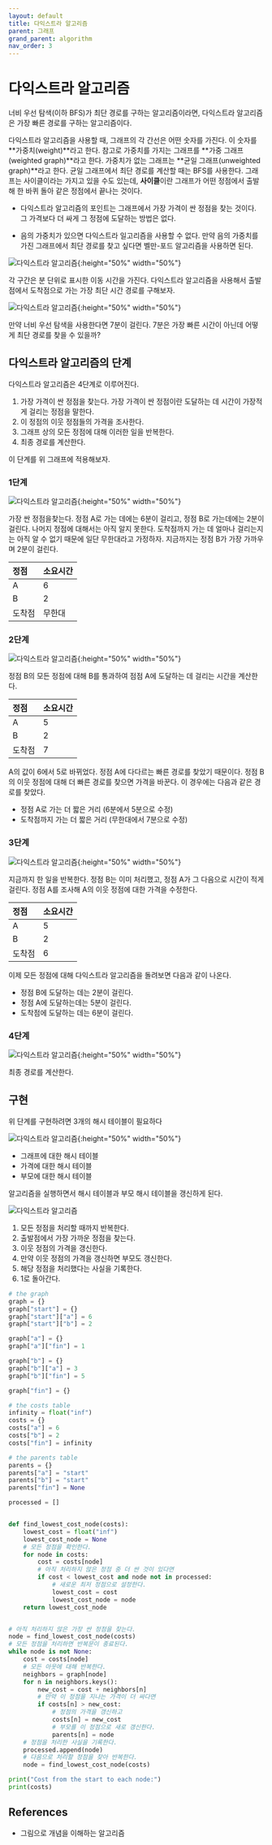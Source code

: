 ```yaml
---
layout: default
title: 다익스트라 알고리즘
parent: 그래프
grand_parent: algorithm
nav_order: 3
---
```


# 다익스트라 알고리즘

너비 우선 탐색(이하 BFS)가 최단 경로를 구하는 알고리즘이라면, 다익스트라 알고리즘은 가장 빠른 경로를 구하는 알고리즘이다.

다익스트라 알고리즘을 사용할 때, 그래프의 각 간선은 어떤 숫자를 가진다. 이 숫자를 **가중치(weight)**라고 한다. 참고로 가중치를 가지는 그래프를 **가중 그래프(weighted graph)**라고 한다. 가중치가 없는 그래프는 **균일 그래프(unweighted graph)**라고 한다. 균일 그래프에서 최단 경로를 계산할 때는 BFS를 사용한다. 그래프는 사이클이라는 가지고 있을 수도 있는데, **사이클**이란 그래프가 어떤 정점에서 출발해 한 바퀴 돌아 같은 정점에서 끝나는 것이다.

* 다익스트라 알고리즘의 포인트는 그래프에서 가장 가격이 싼 정점을 찾는 것이다. 그 가격보다 더 싸게 그 정점에 도달하는 방법은 없다.

* 음의 가중치가 있으면 다익스트라 일고리즘을 사용할 수 없다. 만약 음의 가중치를 가진 그래프에서 최단 경로를 찾고 싶다면 벨만-포드 알고리즘을 사용하면 된다.

![다익스트라 알고리즘]({{site.url}}/TIL/assets/images/algorithm/dijkstra/dijkstra_1.png){:height="50%" width="50%"}

각 구간은 분 단위로 표시한 이동 시간을 가진다. 다익스트라 알고리즘을 사용해서 출발점에서 도착점으로 가는 가장 최단 시간 경로를 구해보자.

![다익스트라 알고리즘]({{site.url}}/TIL/assets/images/algorithm/dijkstra/dijkstra_2.png){:height="50%" width="50%"}

만약 너비 우선 탐색을 사용한다면 7분이 걸린다. 7분은 가장 빠른 시간이 아닌데 어떻게 최단 경로를 찾을 수 있을까?

## 다익스트라 알고리즘의 단계

다익스트라 알고리즘은 4단계로 이루어진다.

1. 가장 가격이 싼 정점을 찾는다. 가장 가격이 싼 정점이란 도달하는 데 시간이 가장적게 걸리는 정점을 말한다.
2. 이 정점의 이웃 정점들의 가격을 조사한다.
3. 그래프 상의 모든 정점에 대해 이러한 일을 반복한다.
4. 최종 경로를 계산한다.

이 단계를 위 그래프에 적용해보자.

### 1단계

![다익스트라 알고리즘]({{site.url}}/TIL/assets/images/algorithm/dijkstra/dijkstra_3.png){:height="50%" width="50%"}

가장 싼 정점을찾는다. 정점 A로 가는 데에는 6분이 걸리고, 정점 B로 가는데에는 2분이 걸린다. 나머지 정점에 대해서는 아직 알지 못한다. 도착점까지 가는 데 얼마나 걸리는지는 아직 알 수 없기 때문에 일단 무한대라고 가정하자. 지금까지는 정점 B가 가장 가까우며 2분이 걸린다.

| 정점 | 소요시간 |
| :--- | :--- |
| A | 6 |
| B | 2 |
| 도착점 | 무한대 |

### 2단계

![다익스트라 알고리즘]({{site.url}}/TIL/assets/images/algorithm/dijkstra/dijkstra_4.png){:height="50%" width="50%"}

정점 B의 모든 정점에 대해 B를 통과하여 점점 A에 도달하는 데 걸리는 시간을 계산한다.

| 정점 | 소요시간 |
| :--- | :--- |
| A | 5 |
| B | 2 |
| 도착점 | 7 |

A의 값이 6에서 5로 바뀌었다. 정점 A에 다다르는 빠른 경로를 찾았기 때문이다. 정점 B의 이웃 정점에 대해 더 빠른 경로를 찾으면 가격을 바꾼다. 이 경우에는 다음과 같은 경로를 찾았다.

* 정점 A로 가는 더 짧은 거리 (6분에서 5분으로 수정)
* 도착점까지 가는 더 짧은 거리 (무한대에서 7분으로 수정)

### 3단계

![다익스트라 알고리즘]({{site.url}}/TIL/assets/images/algorithm/dijkstra/dijkstra_5.png){:height="50%" width="50%"}

지금까지 한 일을 반복한다. 정점 B는 이미 처리했고, 정점 A가 그 다음으로 시간이 적게 걸린다. 정점 A를 조사해 A의 이웃 정점에 대한 가격을 수정한다.

| 정점 | 소요시간 |
| :--- | :--- |
| A | 5 |
| B | 2 |
| 도착점 | 6 |

이제 모든 정점에 대해 다익스트라 알고리즘을 돌려보면 다음과 같이 나온다.

* 정점 B에 도달하는 데는 2분이 걸린다.
* 정점 A에 도달하는데는 5분이 걸린다.
* 도착점에 도달하는 데는 6분이 걸린다.

### 4단계

![다익스트라 알고리즘]({{site.url}}/TIL/assets/images/algorithm/dijkstra/dijkstra_6.png){:height="50%" width="50%"}

최종 경로를 계산한다.

## 구현

위 단계를 구현하려면 3개의 해시 테이블이 필요하다

![다익스트라 알고리즘]({{site.url}}/TIL/assets/images/algorithm/dijkstra/dijkstra_7.png){:height="50%" width="50%"}

* 그래프에 대한 해시 테이블
* 가격에 대한 해시 테이블
* 부모에 대한 해시 테이블

알고리즘을 실행하면서 해시 테이블과 부모 해시 테이블을 갱신하게 된다.

![다익스트라 알고리즘]({{site.url}}/TIL/assets/images/algorithm/dijkstra/dijkstra_1.png)

1. 모든 정점을 처리할 때까지 반복한다.
2. 출발점에서 가장 가까운 정점을 찾는다.
3. 이웃 정점의 가격을 갱신한다.
4. 만약 이웃 정점의 가격을 갱신하면 부모도 갱신한다.
5. 해당 정점을 처리했다는 사실을 기록한다.
6. 1로 돌아간다.

```python
# the graph
graph = {}
graph["start"] = {}
graph["start"]["a"] = 6
graph["start"]["b"] = 2

graph["a"] = {}
graph["a"]["fin"] = 1

graph["b"] = {}
graph["b"]["a"] = 3
graph["b"]["fin"] = 5

graph["fin"] = {}

# the costs table
infinity = float("inf")
costs = {}
costs["a"] = 6
costs["b"] = 2
costs["fin"] = infinity

# the parents table
parents = {}
parents["a"] = "start"
parents["b"] = "start"
parents["fin"] = None

processed = []


def find_lowest_cost_node(costs):
    lowest_cost = float("inf")
    lowest_cost_node = None
    # 모든 정점을 확인한다.
    for node in costs:
        cost = costs[node]
        # 아직 처리하지 않은 정점 중 더 싼 것이 있다면
        if cost < lowest_cost and node not in processed:
            # 새로운 최저 정점으로 설정한다.
            lowest_cost = cost
            lowest_cost_node = node
    return lowest_cost_node


# 아직 처리하지 않은 가장 싼 정점을 찾는다.
node = find_lowest_cost_node(costs)
# 모든 정점을 처리하면 반복문이 종료된다.
while node is not None:
    cost = costs[node]
    # 모든 아웃에 대해 반복한다.
    neighbors = graph[node]
    for n in neighbors.keys():
        new_cost = cost + neighbors[n]
        # 만약 이 정점을 지나는 가격이 더 싸다면
        if costs[n] > new_cost:
            # 정점의 가격을 갱신하고
            costs[n] = new_cost
            # 부모를 이 정점으로 새로 갱신한다.
            parents[n] = node
    # 정점을 처리한 사실을 기록한다.
    processed.append(node)
    # 다음으로 처리할 정점을 찾아 반복한다.
    node = find_lowest_cost_node(costs)

print("Cost from the start to each node:")
print(costs)
```

## References

* 그림으로 개념을 이해하는 알고리즘
